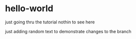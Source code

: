 # hello-world
just going thru the tutorial nothin to see here


just adding random text to demonstrate changes to the branch
